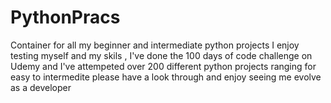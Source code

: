 # PythonPracs
Container for all my beginner and intermediate python projects
I enjoy testing myself and my skils , I've done the 100 days of code challenge on Udemy and I've attempeted over 200 different python projects ranging for easy to intermedite 
please have a look through and enjoy seeing me evolve as a developer 
